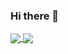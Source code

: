 ### Hi there 👋

<!--
**lhk6565/lhk6565** is a ✨ _special_ ✨ repository because its `README.md` (this file) appears on your GitHub profile.

Here are some ideas to get you started:

- 🔭 I’m currently working on ...
- 🌱 I’m currently learning ...
- 👯 I’m looking to collaborate on ...
- 🤔 I’m looking for help with ...
- 💬 Ask me about ...
- 📫 How to reach me: ...
- 😄 Pronouns: ...
- ⚡ Fun fact: ...
-->

<a href="https://github.com/lhk6565">
  <img align="center" src="https://github-readme-stats.vercel.app/api?username=lhk6565" />
</a>
<a href="https://github.com/lhk6565">
  <img align="center" src="https://github-readme-stats.vercel.app/api/top-langs/?username=lhk6565&langs_count=3" />
</a>
